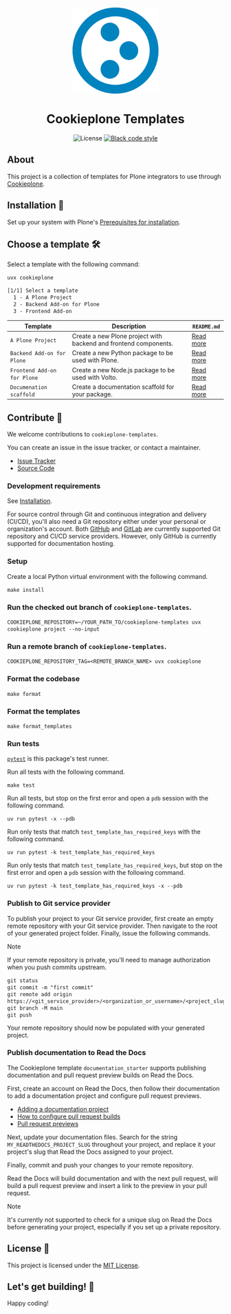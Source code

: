 <p align="center">
    <img alt="Plone Logo" width="200px" src="https://raw.githubusercontent.com/plone/.github/main/plone-logo.png">
</p>

<h1 align="center">
  Cookieplone Templates
</h1>

<div align="center">

![License](https://img.shields.io/github/license/plone/cookieplone-templates)
[![Black code style](https://img.shields.io/badge/code%20style-black-000000.svg)](https://github.com/psf/black)

</div>

## About

This project is a collection of templates for Plone integrators to use through [Cookieplone](https://github.com/plone/cookieplone "Link to the GitHub repository of Cookieplone").


## Installation 💾

Set up your system with Plone's [Prerequisites for installation](https://6.docs.plone.org/install/create-project-cookieplone.html#prerequisites-for-installation).


## Choose a template 🛠️

Select a template with the following command:

```shell
uvx cookieplone
```

```text
[1/1] Select a template
  1 - A Plone Project
  2 - Backend Add-on for Plone
  3 - Frontend Add-on
```

| Template | Description | `README.md` |
| --------- | --------- | --------- |
| `A Plone Project`  | Create a new Plone project with backend and frontend components. | [Read more](./templates/projects/monorepo/README.md) |
| `Backend Add-on for Plone`  | Create a new Python package to be used with Plone. | [Read more](./templates/add-ons/backend/README.md) |
| `Frontend Add-on for Plone`  | Create a new Node.js package to be used with Volto. | [Read more](./templates/add-ons/frontend/README.md) |
| `Documenation scaffold`  | Create a documentation scaffold for your package. | [Read more](./templates/add-ons/documentation_starter/README.md) |


## Contribute 🤝

We welcome contributions to `cookieplone-templates`.

You can create an issue in the issue tracker, or contact a maintainer.

- [Issue Tracker](https://github.com/plone/cookieplone-templates/issues)
- [Source Code](https://github.com/plone/cookieplone-templates/)


### Development requirements

See [Installation](#installation-).

For source control through Git and continuous integration and delivery (CI/CD), you'll also need a Git repository either under your personal or organization's account.
Both [GitHub](https://github.com/) and [GitLab](https://about.gitlab.com/) are currently supported Git repository and CI/CD service providers.
However, only GitHub is currently supported for documentation hosting.


### Setup

Create a local Python virtual environment with the following command.

```shell
make install
```

### Run the checked out branch of `cookieplone-templates`.

```shell
COOKIEPLONE_REPOSITORY=~/YOUR_PATH_TO/cookieplone-templates uvx cookieplone project --no-input
```


### Run a remote branch of `cookieplone-templates`.

```shell
COOKIEPLONE_REPOSITORY_TAG=<REMOTE_BRANCH_NAME> uvx cookieplone
```


### Format the codebase

```shell
make format
```


### Format the templates

```shell
make format_templates
```


### Run tests

[`pytest`](https://docs.pytest.org/en/stable/) is this package's test runner.

Run all tests with the following command.

```shell
make test
```

Run all tests, but stop on the first error and open a `pdb` session with the following command.

```shell
uv run pytest -x --pdb
```

Run only tests that match `test_template_has_required_keys` with the following command.

```shell
uv run pytest -k test_template_has_required_keys
```

Run only tests that match `test_template_has_required_keys`, but stop on the first error and open a `pdb` session with the following command.

```shell
uv run pytest -k test_template_has_required_keys -x --pdb
```


### Publish to Git service provider

To publish your project to your Git service provider, first create an empty remote repository with your Git service provider.
Then navigate to the root of your generated project folder.
Finally, issue the following commands.

> [!NOTE]
> If your remote repository is private, you'll need to manage authorization when you push commits upstream.

```shell
git status
git commit -m "first commit"
git remote add origin https://<git_service_provider>/<organization_or_username>/<project_slug>.git
git branch -M main
git push
```

Your remote repository should now be populated with your generated project.


### Publish documentation to Read the Docs

The Cookieplone template `documentation_starter` supports publishing documentation and pull request preview builds on Read the Docs.

First, create an account on Read the Docs, then follow their documentation to add a documentation project and configure pull request previews.

-   [Adding a documentation project](https://docs.readthedocs.com/platform/stable/intro/add-project.html)
-   [How to configure pull request builds](https://docs.readthedocs.com/platform/stable/guides/pull-requests.html)
-   [Pull request previews](https://docs.readthedocs.com/platform/stable/pull-requests.html)

Next, update your documentation files.
Search for the string `MY_READTHEDOCS_PROJECT_SLUG` throughout your project, and replace it your project's slug that Read the Docs assigned to your project.

Finally, commit and push your changes to your remote repository.

Read the Docs will build documentation and with the next pull request, will build a pull request preview and insert a link to the preview in your pull request.

> [!NOTE]
> It's currently not supported to check for a unique slug on Read the Docs before generating your project, especially if you set up a private repository.


## License 📜

This project is licensed under the [MIT License](/LICENSE).


## Let's get building! 🚀

Happy coding!

